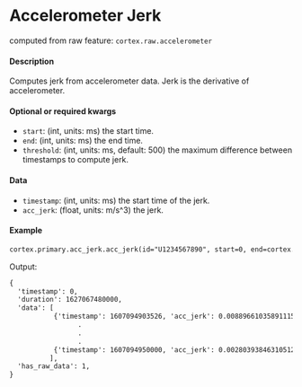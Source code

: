 # Accelerometer Jerk

computed from raw feature: `cortex.raw.accelerometer`

#### Description

Computes jerk from accelerometer data. Jerk is the derivative of accelerometer.

#### Optional or required kwargs

- `start`: (int, units: ms) the start time.
- `end`: (int, units: ms) the end time.
- `threshold`: (int, units: ms, default: 500) the maximum difference between timestamps to compute jerk.

#### Data

- `timestamp`: (int, units: ms) the start time of the jerk.
- `acc_jerk`: (float, units: m/s^3) the jerk.

#### Example

```markdown
cortex.primary.acc_jerk.acc_jerk(id="U1234567890", start=0, end=cortex.now())
```
Output:
```markdown
{
  'timestamp': 0,
  'duration': 1627067480000,
  'data': [
           {'timestamp': 1607094903526, 'acc_jerk': 0.008896610358911157},
                 .
                 .
                 .
           {'timestamp': 1607094950000, 'acc_jerk': 0.0028039384631051243}
          ],
  'has_raw_data': 1,
}
```

